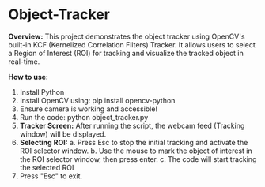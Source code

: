 # Object-Tracker

**Overview:**
This project demonstrates the object tracker using OpenCV's built-in KCF (Kernelized Correlation Filters) Tracker.
It allows users to select a Region of Interest (ROI) for tracking and visualize the tracked object in real-time.

**How to use:**
1. Install Python
2. Install OpenCV using: pip install opencv-python
3. Ensure camera is working and accessible!
4. Run the code: python object_tracker.py
5. **Tracker Screen:** After running the script, the webcam feed (Tracking window) will be displayed.
6. **Selecting ROI:**
   a. Press Esc to stop the initial tracking and activate the ROI selector window.
   b. Use the mouse to mark the object of interest in the ROI selector window, then press enter.
   c. The code will start tracking the selected ROI
7. Press "Esc" to exit.
